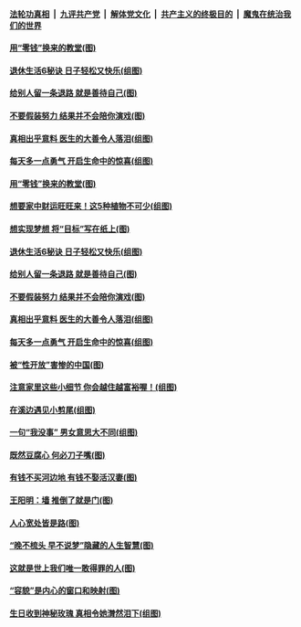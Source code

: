 ####  [法轮功真相](../../../../basic/blob/master/README.md?t=08271526) &nbsp;|&nbsp; [九评共产党](../../../../9ping.md/blob/master/README.md?t=08271526) &nbsp;|&nbsp; [解体党文化](../../../../jtdwh.md/blob/master/README.md?t=08271526)  &nbsp;|&nbsp; [共产主义的终极目的](../../../../gczydzjmd.md/blob/master/README.md?t=08271526) &nbsp;|&nbsp; [魔鬼在统治我们的世界](../../../../mgztzwmdsj.md/blob/master/README.md?t=08271526) 

#### [用“零钱”换来的教堂(图)](../pages/p8/903616.md?t=08271526) 

#### [退休生活6秘诀 日子轻松又快乐(组图)](../pages/p8/905149.md?t=08271526) 

#### [给别人留一条退路 就是善待自己(图)](../pages/p8/904397.md?t=08271526) 

#### [不要假装努力 结果并不会陪你演戏(图)](../pages/p8/904617.md?t=08271526) 

#### [真相出乎意料 医生的大善令人落泪(组图)](../pages/p8/905055.md?t=08271526) 

#### [每天多一点勇气 开启生命中的惊喜(组图)](../pages/p8/905051.md?t=08271526) 

#### [用“零钱”换来的教堂(图)](../pages/p8/903616.md?t=08271526) 

#### [想要家中财运旺旺来！这5种植物不可少(组图)](../pages/p8/904909.md?t=08271526) 

#### [想实现梦想 将“目标”写在纸上(图)](../pages/p8/905172.md?t=08271526) 

#### [退休生活6秘诀 日子轻松又快乐(组图)](../pages/p8/905149.md?t=08271526) 

#### [给别人留一条退路 就是善待自己(图)](../pages/p8/904397.md?t=08271526) 

#### [不要假装努力 结果并不会陪你演戏(图)](../pages/p8/904617.md?t=08271526) 

#### [真相出乎意料 医生的大善令人落泪(组图)](../pages/p8/905055.md?t=08271526) 

#### [每天多一点勇气 开启生命中的惊喜(组图)](../pages/p8/905051.md?t=08271526) 

#### [被“性开放”害惨的中国(图)](../pages/p8/904967.md?t=08271526) 

#### [注意家里这些小细节 你会越住越富裕喔！(组图)](../pages/p8/904807.md?t=08271526) 

#### [在溪边遇见小剪尾(组图)](../pages/p8/904937.md?t=08271526) 

#### [一句“我没事” 男女意思大不同(组图)](../pages/p8/904966.md?t=08271526) 

#### [既然豆腐心 何必刀子嘴(图)](../pages/p8/904877.md?t=08271526) 

#### [有钱不买河边地 有钱不娶活汉妻(图)](../pages/p8/904849.md?t=08271526) 

#### [王阳明：墙 推倒了就是门(图)](../pages/p8/904414.md?t=08271526) 

#### [人心宽处皆是路(图)](../pages/p8/904419.md?t=08271526) 

#### [“晚不梳头 早不说梦”隐藏的人生智慧(图)](../pages/p8/904821.md?t=08271526) 

#### [这就是世上我们唯一敢得罪的人(图)](../pages/p8/904470.md?t=08271526) 

#### [“容貌”是内心的窗口和映射(图)](../pages/p8/904657.md?t=08271526) 

#### [生日收到神秘玫瑰 真相令她潸然泪下(组图)](../pages/p8/904812.md?t=08271526) 

